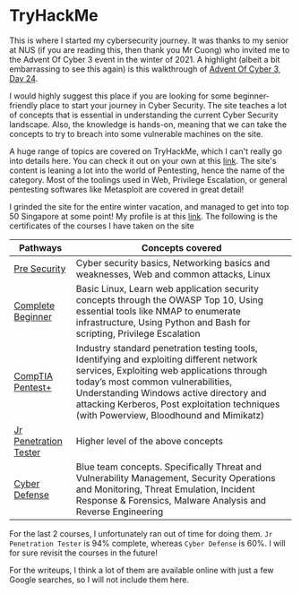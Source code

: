 # TryHackMe

This is where I started my cybersecurity journey. It was thanks to my senior at NUS (if you are reading this, then thank you Mr Cuong) who invited me to the Advent Of Cyber 3 event in the winter of 2021. A highlight (albeit a bit embarrassing to see this again) is this walkthrough of [Advent Of Cyber 3, Day 24](https://www.youtube.com/watch?v=M8xqhQqfQbo).

I would highly suggest this place if you are looking for some beginner-friendly place to start your journey in Cyber Security. The site teaches a lot of concepts that is essential in understanding the current Cyber Security landscape. Also, the knowledge is hands-on, meaning that we can take the concepts to try to breach into some vulnerable machines on the site. 

A huge range of topics are covered on TryHackMe, which I can't really go into details here. You can check it out on your own at this [link](https://tryhackme.com/hacktivities). The site's content is leaning a lot into the world of Pentesting, hence the name of the category. Most of the toolings used in Web, Privilege Escalation, or general pentesting softwares like Metasploit are covered in great detail!

I grinded the site for the entire winter vacation, and managed to get into top 50 Singapore at some point! My profile is at this [link](https://tryhackme.com/p/qvinhprolol). The following is the certificates of the courses I have taken on the site

| Pathways | Concepts covered | 
|----------------------|----------|
| [Pre Security](https://tryhackme-certificates.s3-eu-west-1.amazonaws.com/THM-BPBOZVWSBX.png) | Cyber security basics, Networking basics and weaknesses, Web and common attacks, Linux|
| [Complete Beginner](https://tryhackme-certificates.s3-eu-west-1.amazonaws.com/THM-7NCPMH70EA.png)| Basic Linux, Learn web application security concepts through the OWASP Top 10, Using essential tools like NMAP to enumerate infrastructure, Using Python and Bash for scripting, Privilege Escalation | 
|[CompTIA Pentest+](https://tryhackme-certificates.s3-eu-west-1.amazonaws.com/THM-VVM6DZN0U5.png)|Industry standard penetration testing tools, Identifying and exploiting different network services, Exploiting web applications through today’s most common vulnerabilities, Understanding Windows active directory and attacking Kerberos, Post exploitation techniques (with Powerview, Bloodhound and Mimikatz)|
|[Jr Penetration Tester](https://tryhackme.com/paths)|Higher level of the above concepts|
|[Cyber Defense](https://tryhackme.com/paths)|Blue team concepts. Specifically Threat and Vulnerability Management, Security Operations and Monitoring, Threat Emulation, Incident Response & Forensics, Malware Analysis and Reverse Engineering|

For the last 2 courses, I unfortunately ran out of time for doing them. `Jr Penetration Tester` is 94% complete, whereas `Cyber Defense` is 60%. I will for sure revisit the courses in the future!

For the writeups, I think a lot of them are available online with just a few Google searches, so I will not include them here.